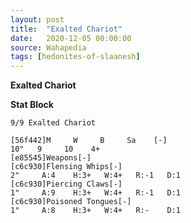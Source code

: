 ```yaml
---
layout: post
title:  "Exalted Chariot"
date:   2020-12-05 00:00:00
source: Wahapedia
tags: [hedonites-of-slaanesh]
---
```


**Exalted Chariot**

**Stat Block**
```
9/9 Exalted Chariot
```

```
[56f442]M     W     B     Sa    [-]
10"   9     10    4+    
[e85545]Weapons[-]
[c6c930]Flensing Whips[-]
2"     A:4    H:3+   W:4+   R:-1   D:1   
[c6c930]Piercing Claws[-]
1"     A:9    H:3+   W:4+   R:-1   D:1   
[c6c930]Poisoned Tongues[-]
1"     A:8    H:3+   W:4+   R:-    D:1   
```
    